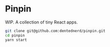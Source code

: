# Pinpin

WIP. A collection of tiny React apps.

```bash
git clone git@github.com:dentednerd/pinpin.git
cd pinpin
yarn start
```